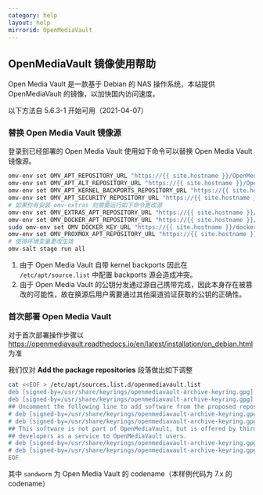 ```yaml
---
category: help
layout: help
mirrorid: OpenMediaVault
---
```


## OpenMediaVault 镜像使用帮助

Open Media Vault 是一款基于 Debian 的 NAS 操作系统，本站提供 OpenMediaVault 的镜像，以加快国内访问速度。

以下方法自 5.6.3-1 开始可用（2021-04-07）

### 替换 Open Media Vault 镜像源

登录到已经部署的 Open Media Vault 使用如下命令可以替换 Open Media Vault 镜像源。

```bash
omv-env set OMV_APT_REPOSITORY_URL "https://{{ site.hostname }}/OpenMediaVault/public"
omv-env set OMV_APT_ALT_REPOSITORY_URL "https://{{ site.hostname }}/OpenMediaVault/packages"
omv-env set OMV_APT_KERNEL_BACKPORTS_REPOSITORY_URL "https://{{ site.hostname }}/debian"
omv-env set OMV_APT_SECURITY_REPOSITORY_URL "https://{{ site.hostname }}/debian-security"
# 如果你有安装 omv-extras 则需要运行如下命令更改源
omv-env set OMV_EXTRAS_APT_REPOSITORY_URL "https://{{ site.hostname }}/OpenMediaVault/openmediavault-plugin-developers"
omv-env set OMV_DOCKER_APT_REPOSITORY_URL "https://{{ site.hostname }}/docker-ce/linux/debian"
sudo omv-env set OMV_DOCKER_KEY_URL "https://{{ site.hostname }}/docker-ce/linux/debian/gpg"
omv-env set OMV_PROXMOX_APT_REPOSITORY_URL "https://{{ site.hostname }}/proxmox/debian"
# 使得环境变量更改生效
omv-salt stage run all
```

1. 由于 Open Media Vault 自带 kernel backports 因此在 `/etc/apt/source.list` 中配置 backports 源会造成冲突。
2. 由于 Open Media Vault 的公钥分发通过源自己携带完成，因此本身存在被篡改的可能性，故在换源后用户需要通过其他渠道验证获取的公钥的正确性。

### 首次部署 Open Media Vault

对于首次部署操作步骤以 <https://openmediavault.readthedocs.io/en/latest/installation/on_debian.html> 为准

我们仅对 **Add the package repositories** 段落做出如下调整

```bash
cat <<EOF > /etc/apt/sources.list.d/openmediavault.list
deb [signed-by=/usr/share/keyrings/openmediavault-archive-keyring.gpg] https://{{ site.hostname }}/OpenMediaVault/public sandworm main
deb [signed-by=/usr/share/keyrings/openmediavault-archive-keyring.gpg] https://{{ site.hostname }}/OpenMediaVault/packages sandworm main
## Uncomment the following line to add software from the proposed repository.
# deb [signed-by=/usr/share/keyrings/openmediavault-archive-keyring.gpg] https://{{ site.hostname }}/OpenMediaVault/public sandworm-proposed main
# deb [signed-by=/usr/share/keyrings/openmediavault-archive-keyring.gpg] https://{{ site.hostname }}/OpenMediaVault/packages sandworm-proposed main
## This software is not part of OpenMediaVault, but is offered by third-party
## developers as a service to OpenMediaVault users.
# deb [signed-by=/usr/share/keyrings/openmediavault-archive-keyring.gpg] https://{{ site.hostname }}/OpenMediaVault/public sandworm partner
# deb [signed-by=/usr/share/keyrings/openmediavault-archive-keyring.gpg] https://{{ site.hostname }}/OpenMediaVault/packages sandworm partner
EOF
```

其中 `sandworm` 为 Open Media Vault 的 codename（本样例代码为 7.x 的 codename）
